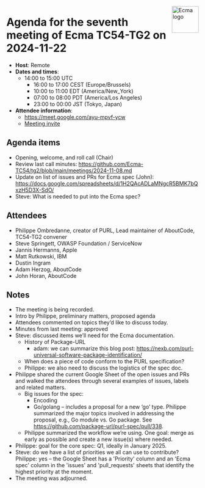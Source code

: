 <img src="https://tc54.org/images/ecma.svg" align="right" height="70" alt="Ecma logo" /> <!-- markdownlint-disable-line MD041 -->

# Agenda for the seventh meeting of Ecma TC54-TG2 on 2024-11-22

- **Host**: Remote
- **Dates and times**:
    - 14:00 to 15:00 UTC
      - 16:00 to 17:00 CEST (Europe/Brussels)
      - 10:00 to 11:00 EDT (America/New_York)
      - 07:00 to 08:00 PDT (America/Los Angeles)
      - 23:00 to 00:00 JST (Tokyo, Japan)
- **Attendee information**:
  - https://meet.google.com/ayu-mpvf-ycw
  - [Meeting invite](https://calendar.google.com/calendar/event?action=TEMPLATE&tmeid=NXVqbW9mMDMzaDVuZmlsMDdsZWZsMm9kNXVfMjAyNDEwMjVUMTQwMDAwWiBjX2Q4YjE1NDIwZGZmMTdiNzk1OWUyOWE1MWFlMzI0MDk1MWNiZTM4ZGIxZGFlNDU5NzJhODVjOWE3MTEyMDQyMDVAZw&tmsrc=c_d8b15420dff17b7959e29a51ae3240951cbe38db1dae45972a85c9a711204205%40group.calendar.google.com&scp=ALL)

## Agenda items
- Opening, welcome, and roll call (Chair)
- Review last call minutes: https://github.com/Ecma-TC54/tg2/blob/main/meetings/2024-11-08.md
- Update on list of issues and PRs for Ecma spec (John):
https://docs.google.com/spreadsheets/d/1H2QAcADLaMNgcR5BMK7bQxzH5D3X-SdO/
- Steve: What is needed to put into the Ecma spec?

## Attendees
- Philippe Ombredanne, creator of PURL, Lead maintainer of AboutCode, TC54-TG2 convener
- Steve Springett, OWASP Foundation / ServiceNow
- Jannis Hermanns, Apple
- Matt Rutkowski, IBM
- Dustin Ingram
- Adam Herzog, AboutCode
- John Horan, AboutCode

## Notes
- The meeting is being recorded.
- Intro by Philippe, preliminary matters, proposed agenda
- Attendees commented on topics they’d like to discuss today.
- Minutes from last meeting: approved
- Steve: discussed items we’ll need for the Ecma documentation.
    - History of Package-URL
        - adam: we can summarize this blog post: https://nexb.com/purl-universal-software-package-identification/
    - When does a piece of code conform to the PURL specification?
    - Philippe: we also need to discuss the logistics of the spec doc.
- Philippe shared the current Google Sheet of the open issues and PRs and walked the attendees through several examples of issues, labels and related matters.
    - Big issues for the spec:
        - Encoding
        - Go/golang – includes a proposal for a new ‘go’ type.  Philippe summarized the major topics involved in addressing the proposal, e.g., Go module vs. Go package. See https://github.com/package-url/purl-spec/pull/338.
    - Philippe summarized the workflow we’re using.  One goal: merge as early as possible and create a new issue(s) where needed.
- Philippe: goal for the core spec: Q1, ideally in January 2025.
- Steve: do we have a list of priorities we all can use to contribute?  Philippe: yes – the Google Sheet has a 'Priority' column and an 'Ecma spec' column in the 'issues' and 'pull_requests' sheets that identify the highest priority at the moment.
- The meeting was adjourned.
